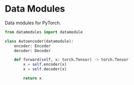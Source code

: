 # Data Modules

Data modules for PyTorch.

```python
from datamodules import datamodule

class Autoencoder(datamodule):
    encoder: Encoder
    decoder: Decoder

    def forward(self, x: torch.Tensor) -> torch.Tensor
        x = self.encoder(x)
        x = self.decoder(x)

        return x
```

